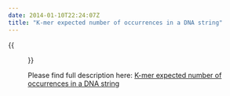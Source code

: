 ```yaml
---
date: 2014-01-10T22:24:07Z
title: "K-mer expected number of occurrences in a DNA string"
---
```


{{<figure src="kmer-expect-occur.png">}}

Please find full description here: [K-mer expected number of occurrences in a DNA string](https://github.com/wikiselev/bioinformatics-algorithms/wiki/Kmer-expected-number-of-occurrences-in-a-DNA-string)
